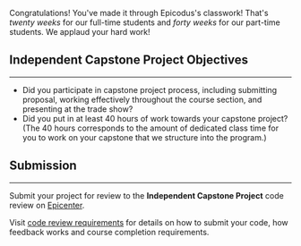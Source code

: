 Congratulations! You've made it through Epicodus's classwork! That's _twenty weeks_ for our full-time students and _forty weeks_ for our part-time students. We applaud your hard work!

## Independent Capstone Project Objectives
---

* Did you participate in capstone project process, including submitting proposal, working effectively throughout the course section, and presenting at the trade show?
* Did you put in at least 40 hours of work towards your capstone project? (The 40 hours corresponds to the amount of dedicated class time for you to work on your capstone that we structure into the program.)

## Submission
---

Submit your project for review to the **Independent Capstone Project** code review on [Epicenter](https://epicenter.epicodus.com/).

Visit [code review requirements](https://new.learnhowtoprogram.com/introduction-to-programming/getting-started-at-epicodus/independent-projects-and-code-reviews) for details on how to submit your code, how feedback works and course completion requirements.